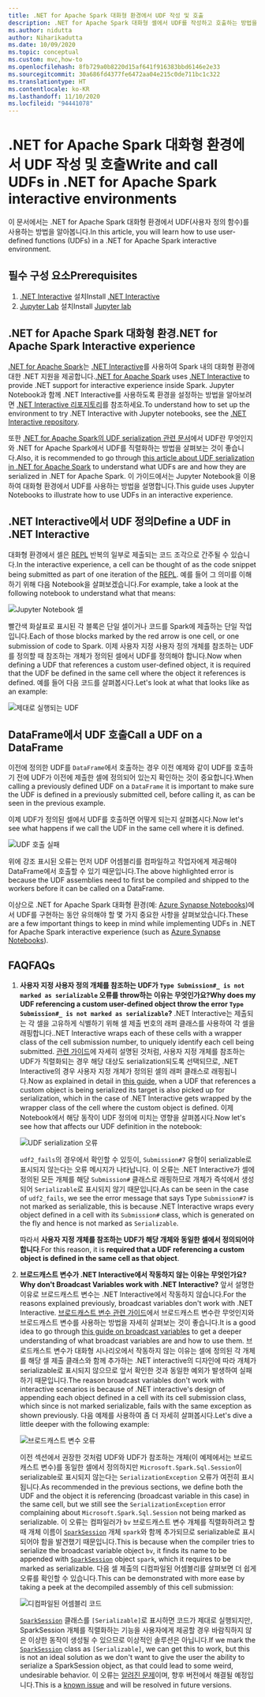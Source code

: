 ```yaml
---
title: .NET for Apache Spark 대화형 환경에서 UDF 작성 및 호출
description: .NET for Apache Spark 대화형 셸에서 UDF를 작성하고 호출하는 방법을 알아봅니다.
ms.author: nidutta
author: Niharikadutta
ms.date: 10/09/2020
ms.topic: conceptual
ms.custom: mvc,how-to
ms.openlocfilehash: 8fb729a0b8220d15af641f916383bbd6146e2e33
ms.sourcegitcommit: 30a686fd4377fe6472aa04e215c0de711bc1c322
ms.translationtype: HT
ms.contentlocale: ko-KR
ms.lasthandoff: 11/10/2020
ms.locfileid: "94441078"
---
```

# <a name="write-and-call-udfs-in-net-for-apache-spark-interactive-environments"></a><span data-ttu-id="2f8fd-103">.NET for Apache Spark 대화형 환경에서 UDF 작성 및 호출</span><span class="sxs-lookup"><span data-stu-id="2f8fd-103">Write and call UDFs in .NET for Apache Spark interactive environments</span></span>

<span data-ttu-id="2f8fd-104">이 문서에서는 .NET for Apache Spark 대화형 환경에서 UDF(사용자 정의 함수)를 사용하는 방법을 알아봅니다.</span><span class="sxs-lookup"><span data-stu-id="2f8fd-104">In this article, you will learn how to use user-defined functions (UDFs) in a .NET for Apache Spark interactive environment.</span></span>

## <a name="prerequisites"></a><span data-ttu-id="2f8fd-105">필수 구성 요소</span><span class="sxs-lookup"><span data-stu-id="2f8fd-105">Prerequisites</span></span>

1. <span data-ttu-id="2f8fd-106">[.NET Interactive](https://github.com/dotnet/interactive) 설치</span><span class="sxs-lookup"><span data-stu-id="2f8fd-106">Install [.NET Interactive](https://github.com/dotnet/interactive)</span></span>
2. <span data-ttu-id="2f8fd-107">[Jupyter Lab](https://jupyter.org/) 설치</span><span class="sxs-lookup"><span data-stu-id="2f8fd-107">Install [Jupyter lab](https://jupyter.org/)</span></span>

## <a name="net-for-apache-spark-interactive-experience"></a><span data-ttu-id="2f8fd-108">.NET for Apache Spark 대화형 환경</span><span class="sxs-lookup"><span data-stu-id="2f8fd-108">.NET for Apache Spark Interactive experience</span></span>

<span data-ttu-id="2f8fd-109">[.NET for Apache Spark](https://github.com/dotnet/spark)는 [.NET Interactive](https://devblogs.microsoft.com/dotnet/net-interactive-is-here-net-notebooks-preview-2/)를 사용하여 Spark 내의 대화형 환경에 대한 .NET 지원을 제공합니다.</span><span class="sxs-lookup"><span data-stu-id="2f8fd-109">[.NET for Apache Spark](https://github.com/dotnet/spark) uses [.NET Interactive](https://devblogs.microsoft.com/dotnet/net-interactive-is-here-net-notebooks-preview-2/) to provide .NET support for interactive experience inside Spark.</span></span> <span data-ttu-id="2f8fd-110">Jupyter Notebook과 함께 .NET Interactive를 사용하도록 환경을 설정하는 방법을 알아보려면 [.NET Interactive 리포지토리](https://github.com/dotnet/interactive)를 참조하세요.</span><span class="sxs-lookup"><span data-stu-id="2f8fd-110">To understand how to set up the environment to try .NET Interactive with Jupyter notebooks, see the [.NET Interactive repository](https://github.com/dotnet/interactive).</span></span>

<span data-ttu-id="2f8fd-111">또한 [.NET for Apache Spark의 UDF serialization 관련 문서](udf-guide.md)에서 UDF란 무엇인지와 .NET for Apache Spark에서 UDF를 직렬화하는 방법을 살펴보는 것이 좋습니다.</span><span class="sxs-lookup"><span data-stu-id="2f8fd-111">Also, it is recommended to go through [this article about UDF serialization in .NET for Apache Spark](udf-guide.md) to understand what UDFs are and how they are serialized in .NET for Apache Spark.</span></span>
<span data-ttu-id="2f8fd-112">이 가이드에서는 Jupyter Notebook을 이용하여 대화형 환경에서 UDF를 사용하는 방법을 설명합니다.</span><span class="sxs-lookup"><span data-stu-id="2f8fd-112">This guide uses Jupyter Notebooks to illustrate how to use UDFs in an interactive experience.</span></span>

## <a name="define-a-udf-in-net-interactive"></a><span data-ttu-id="2f8fd-113">.NET Interactive에서 UDF 정의</span><span class="sxs-lookup"><span data-stu-id="2f8fd-113">Define a UDF in .NET Interactive</span></span>

<span data-ttu-id="2f8fd-114">대화형 환경에서 셀은 [REPL](https://en.wikipedia.org/wiki/Read%E2%80%93eval%E2%80%93print_loop) 반복의 일부로 제출되는 코드 조각으로 간주될 수 있습니다.</span><span class="sxs-lookup"><span data-stu-id="2f8fd-114">In the interactive experience, a cell can be thought of as the code snippet being submitted as part of one iteration of the [REPL](https://en.wikipedia.org/wiki/Read%E2%80%93eval%E2%80%93print_loop).</span></span> <span data-ttu-id="2f8fd-115">예를 들어 그 의미를 이해하기 위해 다음 Notebook을 살펴보겠습니다.</span><span class="sxs-lookup"><span data-stu-id="2f8fd-115">For example, take a look at the following notebook to understand what that means:</span></span>

![Jupyter Notebook 셀](./media/dotnet-interactive/dotnet-interactive-cells.png)

<span data-ttu-id="2f8fd-117">빨간색 화살표로 표시된 각 블록은 단일 셀이거나 코드를 Spark에 제출하는 단일 작업입니다.</span><span class="sxs-lookup"><span data-stu-id="2f8fd-117">Each of those blocks marked by the red arrow is one cell, or one submission of code to Spark.</span></span> <span data-ttu-id="2f8fd-118">이제 사용자 지정 사용자 정의 개체를 참조하는 UDF를 정의할 때 참조하는 개체가 정의된 셀에서 UDF를 정의해야 합니다.</span><span class="sxs-lookup"><span data-stu-id="2f8fd-118">Now when defining a UDF that references a custom user-defined object, it is required that the UDF be defined in the same cell where the object it references is defined.</span></span> <span data-ttu-id="2f8fd-119">예를 들어 다음 코드를 살펴봅시다.</span><span class="sxs-lookup"><span data-stu-id="2f8fd-119">Let's look at what that looks like as an example:</span></span>

![제대로 실행되는 UDF](./media/dotnet-interactive/working-udf.png)

## <a name="call-a-udf-on-a-dataframe"></a><span data-ttu-id="2f8fd-121">DataFrame에서 UDF 호출</span><span class="sxs-lookup"><span data-stu-id="2f8fd-121">Call a UDF on a DataFrame</span></span>

<span data-ttu-id="2f8fd-122">이전에 정의한 UDF를 `DataFrame`에서 호출하는 경우 이전 예제와 같이 UDF를 호출하기 전에 UDF가 이전에 제출한 셀에 정의되어 있는지 확인하는 것이 중요합니다.</span><span class="sxs-lookup"><span data-stu-id="2f8fd-122">When calling a previously defined UDF on a `DataFrame` it is important to make sure the UDF is defined in a previously submitted cell, before calling it, as can be seen in the previous example.</span></span>

<span data-ttu-id="2f8fd-123">이제 UDF가 정의된 셀에서 UDF를 호출하면 어떻게 되는지 살펴봅시다.</span><span class="sxs-lookup"><span data-stu-id="2f8fd-123">Now let's see what happens if we call the UDF in the same cell where it is defined.</span></span>

![UDF 호출 실패](./media/dotnet-interactive/udf_fails.png)

<span data-ttu-id="2f8fd-125">위에 강조 표시된 오류는 먼저 UDF 어셈블리를 컴파일하고 작업자에게 제공해야 DataFrame에서 호출할 수 있기 때문입니다.</span><span class="sxs-lookup"><span data-stu-id="2f8fd-125">The above highlighted error is because the UDF assemblies need to first be compiled and shipped to the workers before it can be called on a DataFrame.</span></span>

<span data-ttu-id="2f8fd-126">이상으로 .NET for Apache Spark 대화형 환경(예: [Azure Synapse Notebooks](/azure/synapse-analytics/spark/apache-spark-development-using-notebooks))에서 UDF를 구현하는 동안 유의해야 할 몇 가지 중요한 사항을 살펴보았습니다.</span><span class="sxs-lookup"><span data-stu-id="2f8fd-126">These are a few important things to keep in mind while implementing UDFs in .NET for Apache Spark interactive experience (such as [Azure Synapse Notebooks](/azure/synapse-analytics/spark/apache-spark-development-using-notebooks)).</span></span>

## <a name="faqs"></a><span data-ttu-id="2f8fd-127">FAQ</span><span class="sxs-lookup"><span data-stu-id="2f8fd-127">FAQs</span></span>

1. <span data-ttu-id="2f8fd-128">**사용자 지정 사용자 정의 개체를 참조하는 UDF가 `Type Submission#_ is not marked as serializable` 오류를 throw하는 이유는 무엇인가요?**</span><span class="sxs-lookup"><span data-stu-id="2f8fd-128">**Why does my UDF referencing a custom user-defined object throw the error `Type Submission#_ is not marked as serializable`?**</span></span>
    <span data-ttu-id="2f8fd-129">.NET Interactive는 제출되는 각 셀을 고유하게 식별하기 위해 셀 제출 번호의 래퍼 클래스를 사용하여 각 셀을 래핑합니다.</span><span class="sxs-lookup"><span data-stu-id="2f8fd-129">.NET Interactive wraps each of these cells with a wrapper class of the cell submission number, to uniquely identify each cell being submitted.</span></span> <span data-ttu-id="2f8fd-130">[관련 가이드](udf-guide.md)에 자세히 설명된 것처럼, 사용자 지정 개체를 참조하는 UDF가 직렬화되는 경우 해당 대상도 serialization되도록 선택되므로, .NET Interactive의 경우 사용자 지정 개체가 정의된 셀의 래퍼 클래스로 래핑됩니다.</span><span class="sxs-lookup"><span data-stu-id="2f8fd-130">Now as explained in detail in [this guide](udf-guide.md), when a UDF that references a custom object is being serialized its target is also picked up for serialization, which in the case of .NET Interactive gets wrapped by the wrapper class of the cell where the custom object is defined.</span></span>
    <span data-ttu-id="2f8fd-131">이제 Notebook에서 해당 동작이 UDF 정의에 미치는 영향을 살펴봅시다.</span><span class="sxs-lookup"><span data-stu-id="2f8fd-131">Now let's see how that affects our UDF definition in the notebook:</span></span>

    ![UDF serialization 오류](./media/dotnet-interactive/udf-serialization-error.png)

    <span data-ttu-id="2f8fd-133">`udf2_fails`의 경우에서 확인할 수 있듯이, `Submission#7` 유형이 serializable로 표시되지 않는다는 오류 메시지가 나타납니다. 이 오류는 .NET Interactive가 셀에 정의된 모든 개체를 해당 `Submission#` 클래스로 래핑하므로 개체가 즉석에서 생성되어 `Serializable`로 표시되지 않기 때문입니다.</span><span class="sxs-lookup"><span data-stu-id="2f8fd-133">As can be seen in the case of `udf2_fails`, we see the error message that says Type `Submission#7` is not marked as serializable, this is because .NET Interactive wraps every object defined in a cell with its `Submission#` class, which is generated on the fly and hence is not marked as `Serializable`.</span></span>

    <span data-ttu-id="2f8fd-134">따라서 **사용자 지정 개체를 참조하는 UDF가 해당 개체와 동일한 셀에서 정의되어야 합니다**.</span><span class="sxs-lookup"><span data-stu-id="2f8fd-134">For this reason, it is **required that a UDF referencing a custom object is defined in the same cell as that object**.</span></span>

2. <span data-ttu-id="2f8fd-135">**브로드캐스트 변수가 .NET Interactive에서 작동하지 않는 이유는 무엇인가요?**</span><span class="sxs-lookup"><span data-stu-id="2f8fd-135">**Why don't Broadcast Variables work with .NET Interactive?**</span></span>
    <span data-ttu-id="2f8fd-136">앞서 설명한 이유로 브로드캐스트 변수는 .NET Interactive에서 작동하지 않습니다.</span><span class="sxs-lookup"><span data-stu-id="2f8fd-136">For the reasons explained previously, broadcast variables don't work with .NET Interactive.</span></span> <span data-ttu-id="2f8fd-137">[브로드캐스트 변수 관련 가이드](broadcast-guide.md)에서 브로드캐스트 변수란 무엇인지와 브로드캐스트 변수를 사용하는 방법을 자세히 살펴보는 것이 좋습니다.</span><span class="sxs-lookup"><span data-stu-id="2f8fd-137">It is a good idea to go through [this guide on broadcast variables](broadcast-guide.md) to get a deeper understanding of what broadcast variables are and how to use them.</span></span> <span data-ttu-id="2f8fd-138">브로드캐스트 변수가 대화형 시나리오에서 작동하지 않는 이유는 셀에 정의된 각 개체를 해당 셀 제출 클래스와 함께 추가하는 .NET interactive의 디자인에 따라 개체가 serializable로 표시되지 않으므로 앞서 확인한 것과 동일한 예외가 발생하여 실패하기 때문입니다.</span><span class="sxs-lookup"><span data-stu-id="2f8fd-138">The reason broadcast variables don't work with interactive scenarios is because of .NET interactive's design of appending each object defined in a cell with its cell submission class, which since is not marked serializable, fails with the same exception as shown previously.</span></span>
    <span data-ttu-id="2f8fd-139">다음 예제를 사용하여 좀 더 자세히 살펴봅시다.</span><span class="sxs-lookup"><span data-stu-id="2f8fd-139">Let's dive a little deeper with the following example:</span></span>

    ![브로드캐스트 변수 오류](./media/dotnet-interactive/broadcast-fails.png)

    <span data-ttu-id="2f8fd-141">이전 섹션에서 권장한 것처럼 UDF와 UDF가 참조하는 개체(이 예제에서는 브로드캐스트 변수)를 동일한 셀에서 정의하지만 `Microsoft.Spark.Sql.Session`이 serializable로 표시되지 않는다는 `SerializationException` 오류가 여전히 표시됩니다.</span><span class="sxs-lookup"><span data-stu-id="2f8fd-141">As recommended in the previous sections, we define both the UDF and the object it is referencing (broadcast variable in this case) in the same cell, but we still see the `SerializationException` error complaining about `Microsoft.Spark.Sql.Session` not being marked as serializable.</span></span> <span data-ttu-id="2f8fd-142">이 오류는 컴파일러가 `bv` 브로드캐스트 변수 개체를 직렬화하려고 할 때 개체 이름이 [`SparkSession`](https://github.com/dotnet/spark/blob/master/src/csharp/Microsoft.Spark/Sql/SparkSession.cs#L20) 개체 `spark`와 함께 추가되므로 serializable로 표시되어야 함을 발견했기 때문입니다.</span><span class="sxs-lookup"><span data-stu-id="2f8fd-142">This is because when the compiler tries to serialize the broadcast variable object `bv`, it finds its name to be appended with [`SparkSession`](https://github.com/dotnet/spark/blob/master/src/csharp/Microsoft.Spark/Sql/SparkSession.cs#L20) object `spark`, which it requires to be marked as serializable.</span></span> <span data-ttu-id="2f8fd-143">다음 셀 제출의 디컴파일된 어셈블리를 살펴보면 더 쉽게 오류를 확인할 수 있습니다.</span><span class="sxs-lookup"><span data-stu-id="2f8fd-143">This can be demonstrated with more ease by taking a peek at the decompiled assembly of this cell submission:</span></span>

    ![디컴파일된 어셈블리 코드](./media/dotnet-interactive/decompiledAssembly.png)

    <span data-ttu-id="2f8fd-145">[`SparkSession`](https://github.com/dotnet/spark/blob/master/src/csharp/Microsoft.Spark/Sql/SparkSession.cs#L20) 클래스를 `[Serializable]`로 표시하면 코드가 제대로 실행되지만, SparkSession 개체를 직렬화하는 기능을 사용자에게 제공할 경우 바람직하지 않은 이상한 동작이 생성될 수 있으므로 이상적인 솔루션은 아닙니다.</span><span class="sxs-lookup"><span data-stu-id="2f8fd-145">If we mark the [`SparkSession`](https://github.com/dotnet/spark/blob/master/src/csharp/Microsoft.Spark/Sql/SparkSession.cs#L20) class as `[Serializable]`, we can get this to work, but this is not an ideal solution as we don't want to give the user the ability to serialize a SparkSession object, as that could lead to some weird, undesirable behavior.</span></span> <span data-ttu-id="2f8fd-146">이 오류는 [알려진 문제](https://github.com/dotnet/spark/issues/619)이며, 향후 버전에서 해결될 예정입니다.</span><span class="sxs-lookup"><span data-stu-id="2f8fd-146">This is a [known issue](https://github.com/dotnet/spark/issues/619) and will be resolved in future versions.</span></span>
